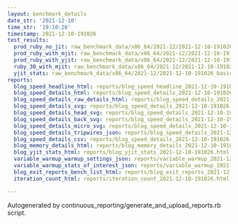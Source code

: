 ```yaml
---
layout: benchmark_details
date_str: '2021-12-10'
time_str: '19:10:26'
timestamp: 2021-12-10-191026
test_results:
  prod_ruby_no_jit: raw_benchmark_data/x86_64/2021-12/2021-12-10-191026_basic_benchmark_prod_ruby_no_jit.json
  prod_ruby_with_mjit: raw_benchmark_data/x86_64/2021-12/2021-12-10-191026_basic_benchmark_prod_ruby_with_mjit.json
  prod_ruby_with_yjit: raw_benchmark_data/x86_64/2021-12/2021-12-10-191026_basic_benchmark_prod_ruby_with_yjit.json
  ruby_30_with_mjit: raw_benchmark_data/x86_64/2021-12/2021-12-10-191026_basic_benchmark_ruby_30_with_mjit.json
  yjit_stats: raw_benchmark_data/x86_64/2021-12/2021-12-10-191026_basic_benchmark_yjit_stats.json
reports:
  blog_speed_headline_html: reports/blog_speed_headline_2021-12-10-191026.html
  blog_speed_details_html: reports/blog_speed_details_2021-12-10-191026.html
  blog_speed_details_raw_details_html: reports/blog_speed_details_2021-12-10-191026.raw_details.html
  blog_speed_details_svg: reports/blog_speed_details_2021-12-10-191026.svg
  blog_speed_details_head_svg: reports/blog_speed_details_2021-12-10-191026.head.svg
  blog_speed_details_back_svg: reports/blog_speed_details_2021-12-10-191026.back.svg
  blog_speed_details_micro_svg: reports/blog_speed_details_2021-12-10-191026.micro.svg
  blog_speed_details_tripwires_json: reports/blog_speed_details_2021-12-10-191026.tripwires.json
  blog_speed_details_csv: reports/blog_speed_details_2021-12-10-191026.csv
  blog_memory_details_html: reports/blog_memory_details_2021-12-10-191026.html
  blog_yjit_stats_html: reports/blog_yjit_stats_2021-12-10-191026.html
  variable_warmup_warmup_settings_json: reports/variable_warmup_2021-12-10-191026.warmup_settings.json
  variable_warmup_stats_of_interest_json: reports/variable_warmup_2021-12-10-191026.stats_of_interest.json
  blog_exit_reports_bench_list_html: reports/blog_exit_reports_2021-12-10-191026.bench_list.html
  iteration_count_html: reports/iteration_count_2021-12-10-191026.html

---
```

Autogenerated by continuous_reporting/generate_and_upload_reports.rb script.
